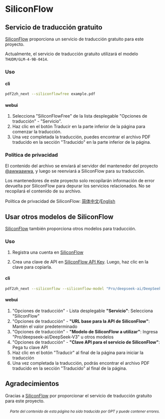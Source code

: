 # SiliconFlow

## Servicio de traducción gratuito

[SiliconFlow](https://siliconflow.cn) proporciona un servicio de traducción gratuito para este proyecto.

Actualmente, el servicio de traducción gratuito utilizará el modelo `THUDM/GLM-4-9B-0414`.

### Uso

#### cli

```bash
pdf2zh_next --siliconflowfree example.pdf 
```

#### webui

1. Selecciona "SiliconFlowFree" de la lista desplegable "Opciones de traducción" - "Servicio".
2. Haz clic en el botón Traducir en la parte inferior de la página para comenzar la traducción.
3. Una vez completada la traducción, puedes encontrar el archivo PDF traducido en la sección "Traducido" en la parte inferior de la página.


### Política de privacidad

El contenido del archivo se enviará al servidor del mantenedor del proyecto [@awwaawwa](https://github.com/awwaawwa), y luego se reenviará a SiliconFlow para su traducción.

Los mantenedores de este proyecto solo recopilarán información de error devuelta por SiliconFlow para depurar los servicios relacionados. No se recopilará el contenido de su archivo.

Política de privacidad de SiliconFlow: [简体中文](https://docs.siliconflow.cn/cn/legals/privacy-policy)/[English](https://docs.siliconflow.cn/en/legals/privacy-policy)



## Usar otros modelos de SiliconFlow

[SiliconFlow](https://siliconflow.cn) también proporciona otros modelos para traducción.

### Uso

1. Registra una cuenta en [SiliconFlow](https://siliconflow.cn)

2. Crea una clave de API en [SiliconFlow API Key](https://cloud.siliconflow.cn/me/account/ak). Luego, haz clic en la clave para copiarla.

#### cli

```bash
pdf2zh_next --siliconflow --siliconflow-model "Pro/deepseek-ai/DeepSeek-V3" --siliconflow-api-key <your-api-key> example.pdf
```

#### webui

1. "Opciones de traducción" - Lista desplegable **"Servicio"**: Selecciona "SiliconFlow"  
2. "Opciones de traducción" - **"URL base para la API de SiliconFlow"**: Mantén el valor predeterminado  
3. "Opciones de traducción" - **"Modelo de SiliconFlow a utilizar"**: Ingresa "Pro/deepseek-ai/DeepSeek-V3" u otros modelos  
4. "Opciones de traducción" - **"Clave API para el servicio de SiliconFlow"**: Pega tu clave API  
5. Haz clic en el botón "Traducir" al final de la página para iniciar la traducción  
6. Una vez completada la traducción, podrás encontrar el archivo PDF traducido en la sección "Traducido" al final de la página.


## Agradecimientos

Gracias a [SiliconFlow](https://siliconflow.cn) por proporcionar el servicio de traducción gratuito para este proyecto.

<div align="right"> 
<h6><small>Parte del contenido de esta página ha sido traducido por GPT y puede contener errores.</small></h6>